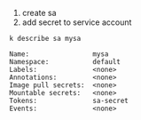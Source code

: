 1. create sa
2. add secret to service account
```
k describe sa mysa
```

```
Name:                mysa
Namespace:           default
Labels:              <none>
Annotations:         <none>
Image pull secrets:  <none>
Mountable secrets:   <none>
Tokens:              sa-secret
Events:              <none>
```

